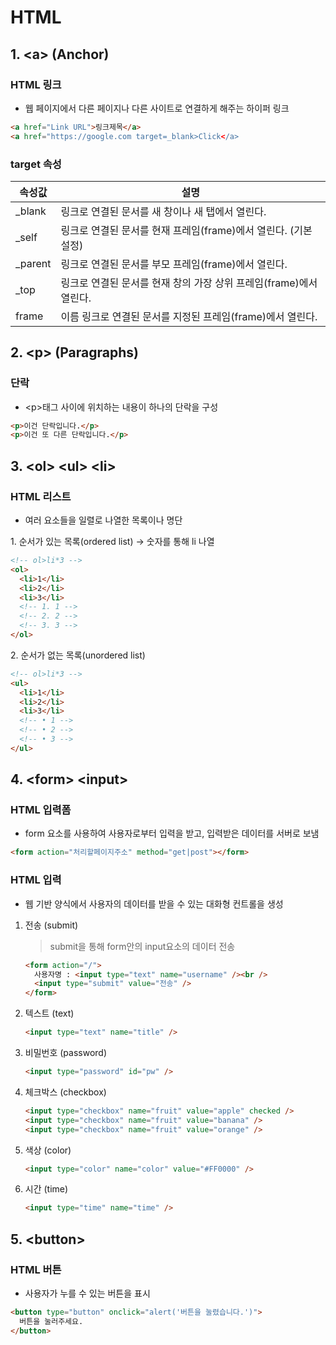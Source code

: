 # HTML

## 1. \<a> (Anchor)

### HTML 링크

- 웹 페이지에서 다른 페이지나 다른 사이트로 연결하게 해주는 하이퍼 링크

```html
<a href="Link URL">링크제목</a>
<a href="https://google.com target=_blank>Click</a>
```

### target 속성

| 속성값   | 설명                                                               |
| -------- | ------------------------------------------------------------------ |
| \_blank  | 링크로 연결된 문서를 새 창이나 새 탭에서 열린다.                   |
| \_self   | 링크로 연결된 문서를 현재 프레임(frame)에서 열린다. (기본설정)     |
| \_parent | 링크로 연결된 문서를 부모 프레임(frame)에서 열린다.                |
| \_top    | 링크로 연결된 문서를 현재 창의 가장 상위 프레임(frame)에서 열린다. |
| frame    | 이름 링크로 연결된 문서를 지정된 프레임(frame)에서 열린다.         |

## 2. \<p> (Paragraphs)

### 단락

- \<p>태그 사이에 위치하는 내용이 하나의 단락을 구성

```html
<p>이건 단락입니다.</p>
<p>이건 또 다른 단락입니다.</p>
```

## 3. \<ol> \<ul> \<li>

### HTML 리스트

- 여러 요소들을 일렬로 나열한 목록이나 명단

1\. 순서가 있는 목록(ordered list) → 숫자를 통해 li 나열

```html
<!-- ol>li*3 -->
<ol>
  <li>1</li>
  <li>2</li>
  <li>3</li>
  <!-- 1. 1 -->
  <!-- 2. 2 -->
  <!-- 3. 3 -->
</ol>
```

2\. 순서가 없는 목록(unordered list)

```html
<!-- ol>li*3 -->
<ul>
  <li>1</li>
  <li>2</li>
  <li>3</li>
  <!-- • 1 -->
  <!-- • 2 -->
  <!-- • 3 -->
</ul>
```

## 4. \<form> \<input>

### HTML 입력폼

- form 요소를 사용하여 사용자로부터 입력을 받고, 입력받은 데이터를 서버로 보냄

```html
<form action="처리할페이지주소" method="get|post"></form>
```

### HTML 입력

- 웹 기반 양식에서 사용자의 데이터를 받을 수 있는 대화형 컨트롤을 생성

1. 전송 (submit)

   > submit을 통해 form안의 input요소의 데이터 전송

   ```html
   <form action="/">
     사용자명 : <input type="text" name="username" /><br />
     <input type="submit" value="전송" />
   </form>
   ```

2. 텍스트 (text)

   ```html
   <input type="text" name="title" />
   ```

3. 비밀번호 (password)

   ```html
   <input type="password" id="pw" />
   ```

4. 체크박스 (checkbox)

   ```html
   <input type="checkbox" name="fruit" value="apple" checked />
   <input type="checkbox" name="fruit" value="banana" />
   <input type="checkbox" name="fruit" value="orange" />
   ```

5. 색상 (color)

   ```html
   <input type="color" name="color" value="#FF0000" />
   ```

6. 시간 (time)

   ```html
   <input type="time" name="time" />
   ```

## 5. \<button>

### HTML 버튼

- 사용자가 누를 수 있는 버튼을 표시

```html
<button type="button" onclick="alert('버튼을 눌렸습니다.')">
  버튼을 눌러주세요.
</button>
```
